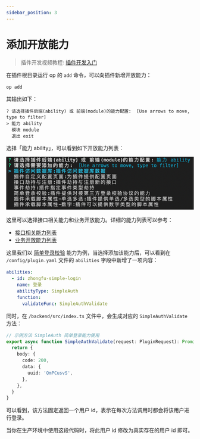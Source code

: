 ```yaml
---
sidebar_position: 3
---
```


# 添加开放能力

> 插件开发视频教程: [插件开发入门](../examples/videos/start.mdx)

在插件根目录运行 op 的 `add` 命令，可以向插件新增开放能力：

```
op add
```

其输出如下：

```
? 请选择插件后端(ability) 或 前端(module)的能力配置:  [Use arrows to move, type to filter]
> 能力 ability
  模块 module
  退出 exit
```

选择「能力 ability」，可以看到如下开放能力列表：

![](./images/ability.png)

这里可以选择接口相关能力和业务开放能力。详细的能力列表可以参考：

- [接口相关能力列表](../../abilities/api/index.md)
- [业务开放能力列表](../../abilities/bussiness/index.md)

这里我们以 [简单登录校验](../../abilities/bussiness/simple-auth.md) 能力为例，当选择添加该能力后，可以看到在 `/config/plugin.yaml` 文件的 `abilities` 字段中新增了一项内容：

```yaml title="/config/plugin.yaml"
abilities:
  - id: zhongfu-simple-login
    name: 登录
    abilityType: SimpleAuth
    function:
      validateFunc: SimpleAuthValidate
```

同时，在 `/backend/src/index.ts` 文件中，会生成对应的 `SimpleAuthValidate` 方法：

```ts title="/backend/src/index.ts"
// 示例方法 SimpleAuth 简单登录能力使用
export async function SimpleAuthValidate(request: PluginRequest): Promise<PluginResponse> {
  return {
    body: {
      code: 200,
      data: {
        uuid: 'QmPCusvS',
      },
    },
  }
}
```

可以看到，该方法固定返回一个用户 id，表示在每次方法调用时都会将该用户进行登录。

当你在生产环境中使用这段代码时，将此用户 id 修改为真实存在的用户 id 即可。
